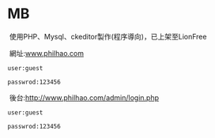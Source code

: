 # MB
  使用PHP、Mysql、ckeditor製作(程序導向)，已上架至LionFree
  
  網址:www.philhao.com
  
    user:guest
    
    passwrod:123456
    
  後台:http://www.philhao.com/admin/login.php
  
    user:guest
    
    passwrod:123456
  
  
